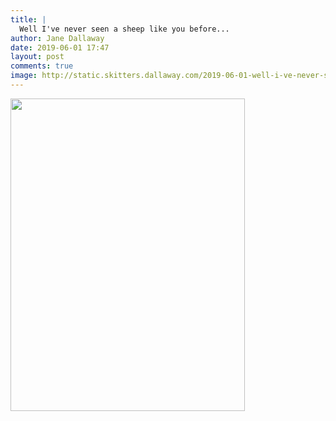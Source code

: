 ```yaml
---
title: |
  Well I've never seen a sheep like you before...
author: Jane Dallaway
date: 2019-06-01 17:47
layout: post
comments: true
image: http://static.skitters.dallaway.com/2019-06-01-well-i-ve-never-seen-a-sheep-like-you-before-thumb-1-IMG-3350.JPG
---
```


<div>
        <a href="http://static.skitters.dallaway.com/2019-06-01-well-i-ve-never-seen-a-sheep-like-you-before-fullsize-1-IMG-3350.JPG">
          <img src="http://static.skitters.dallaway.com/2019-06-01-well-i-ve-never-seen-a-sheep-like-you-before-thumb-1-IMG-3350.JPG" width="375" height="500"/>
        </a>
      </div>


  
      